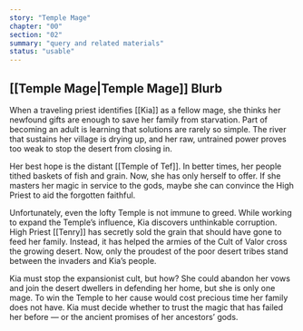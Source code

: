 ```yaml
---
story: "Temple Mage"
chapter: "00"
section: "02"
summary: "query and related materials"
status: "usable"
---
```


## [[Temple Mage|Temple Mage]] Blurb
When a traveling priest identifies [[Kia]] as a fellow mage, she thinks her newfound gifts are enough to save her family from starvation. Part of becoming an adult is learning that solutions are rarely so simple. The river that sustains her village is drying up, and her raw, untrained power proves too weak to stop the desert from closing in.

Her best hope is the distant [[Temple of Tef]]. In better times, her people tithed baskets of fish and grain. Now, she has only herself to offer. If she masters her magic in service to the gods, maybe she can convince the High Priest to aid the forgotten faithful.

Unfortunately, even the lofty Temple is not immune to greed. While working to expand the Temple’s influence, Kia discovers unthinkable corruption. High Priest [[Tenry]] has secretly sold the grain that should have gone to feed her family. Instead, it has helped the armies of the Cult of Valor cross the growing desert. Now, only the proudest of the poor desert tribes stand between the invaders and Kia’s people.

Kia must stop the expansionist cult, but how? She could abandon her vows and join the desert dwellers in defending her home, but she is only one mage. To win the Temple to her cause would cost precious time her family does not have. Kia must decide whether to trust the magic that has failed her before — or the ancient promises of her ancestors’ gods.